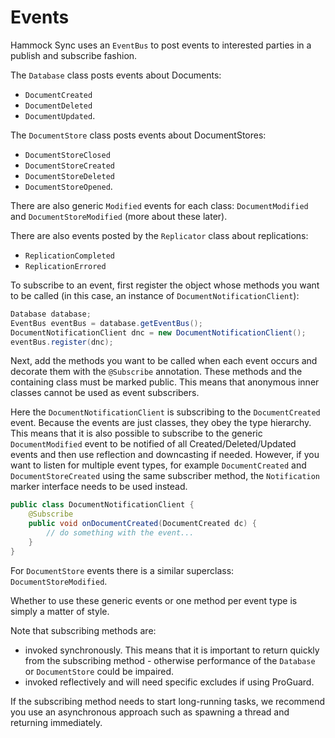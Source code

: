 # Events

Hammock Sync uses an `EventBus` to post events to interested parties in a publish and subscribe
fashion.

The `Database` class posts events about Documents:

* `DocumentCreated`
* `DocumentDeleted`
* `DocumentUpdated`.

The `DocumentStore` class posts events about DocumentStores:

* `DocumentStoreClosed`
* `DocumentStoreCreated`
* `DocumentStoreDeleted`
* `DocumentStoreOpened`.

There are also generic `Modified` events for each class: `DocumentModified` and `DocumentStoreModified`
 (more about these later).

There are also events posted by the `Replicator` class about replications:

* `ReplicationCompleted`
* `ReplicationErrored`

To subscribe to an event, first register the object whose methods you want to be called (in this
case, an instance of `DocumentNotificationClient`):

```java
Database database;
EventBus eventBus = database.getEventBus();
DocumentNotificationClient dnc = new DocumentNotificationClient();
eventBus.register(dnc);
```

Next, add the methods you want to be called when each event occurs and decorate them with the
`@Subscribe` annotation. These methods and the containing class must be marked public. This means
that anonymous inner classes cannot be used as event subscribers.

Here the `DocumentNotificationClient` is subscribing to the `DocumentCreated` event. Because the
events are just classes, they obey the type hierarchy. This means that it is also possible to
subscribe to the generic `DocumentModified` event to be notified of all Created/Deleted/Updated
events and then use reflection and downcasting if needed. However, if you want to listen for multiple 
event types, for example `DocumentCreated` and `DocumentStoreCreated` using the same subscriber method, the 
`Notification` marker interface needs to be used instead.

```java
public class DocumentNotificationClient {
    @Subscribe
    public void onDocumentCreated(DocumentCreated dc) {
        // do something with the event...
    }
}
```

For `DocumentStore` events there is a similar superclass: `DocumentStoreModified`.

Whether to use these generic events or one method per event type is simply a matter of style.

Note that subscribing methods are:
- invoked synchronously. This means that it is important to
return quickly from the subscribing method - otherwise performance of the `Database` or
`DocumentStore` could be impaired.
- invoked reflectively and will need specific excludes if using ProGuard.

If the subscribing method needs to start long-running tasks, we recommend you use an
asynchronous approach such as spawning a thread and returning immediately.
